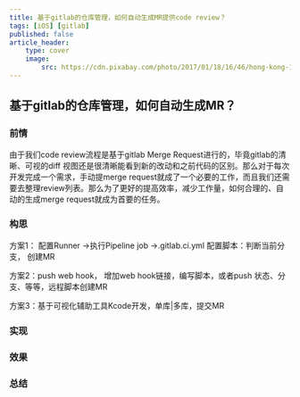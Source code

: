 ```yaml
---
title: 基于gitlab的仓库管理，如何自动生成MR提供code review？
tags: [iOS] [gitlab]
published: false
article_header:
    type: cover 
    image:
        src: https://cdn.pixabay.com/photo/2017/01/18/16/46/hong-kong-1990268_1280.jpg
---
```


## 基于gitlab的仓库管理，如何自动生成MR？

### 前情

由于我们code review流程是基于gitlab Merge Request进行的，毕竟gitlab的清晰、可视的diff 视图还是很清晰能看到新的改动和之前代码的区别。那么对于每次开发完成一个需求，手动提merge request就成了一个必要的工作，而且我们还需要去整理review列表。那么为了更好的提高效率，减少工作量，如何合理的、自动的生成merge request就成为首要的任务。

### 构思

方案1： 配置Runner ->执行Pipeline job ->.gitlab.ci.yml 配置脚本：判断当前分支， 创建MR

方案2：push web hook， 增加web hook链接，编写脚本，或者push 状态、分支、等等，远程脚本创建MR

方案3：基于可视化辅助工具Kcode开发，单库|多库，提交MR

### 实现

### 效果

### 总结

